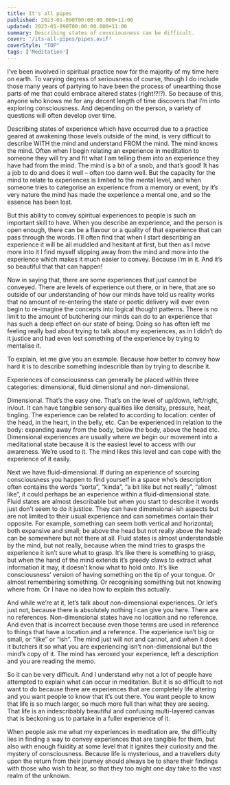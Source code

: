 ```yaml
---
title: It's all pipes
published: 2023-01-090T00:00:00.000+11:00
updated: 2023-01-090T00:00:00.000+11:00
summary: Describing states of consciousness can be difficult.
cover: '/its-all-pipes/pipes.avif'
coverStyle: "TOP"
tags: ['Meditation']
---
```


I’ve been involved in spiritual practice now for the majority of my time here on earth. To varying degress of seriousness of course, though I do include those many years of partying to have been the process of unearthing those parts of me that could embrace altered states (right!?!?). So because of this, anyone who knows me for any decent length of time discovers that I’m into exploring consciousness. And depending on the person, a variety of questions will often develop over time.

Describing states of experience which have occurred due to a practice geared at awakening those levels outside of the mind, is very difficult to describe WITH the mind and understand FROM the mind. The mind knows the mind. Often when I begin relating an experience in meditation to someone they will try and fit what I am telling them into an experience they have had from the mind. The mind is a bit of a snob, and that’s good! It has a job to do and does it well – often too damn well. But the capacity for the mind to relate to experiences is limited to the mental level, and when someone tries to categorise an experience from a memory or event, by it’s very nature the mind has made the experience a mental one, and so the essence has been lost.

But this ability to convey spiritual experiences to people is such an important skill to have. When you describe an experience, and the person is open enough, there can be a flavour or a quality of that experience that can pass through the words. I’ll often find that when I start describing an experience it will be all muddled and hesitant at first, but then as I move more into it I find myself slipping away from the mind and more into the experience which makes it much easier to convey. Because I’m in it. And it’s so beautiful that that can happen!

Now in saying that, there are some experiences that just cannot be conveyed. There are levels of experience out there, or in here, that are so outside of our understanding of how our minds have told us reality works that no amount of re-entering the state or poetic delivery will ever even begin to re-imagine the concepts into logical thought patterns. There is no limit to the amount of butchering our minds can do to an experience that has such a deep effect on our state of being. Doing so has often left me feeling really bad about trying to talk about my experiences, as in I didn’t do it justice and had even lost something of the experience by trying to mentalise it.

To explain, let me give you an example. Because how better to convey how hard it is to describe something indescrible than by trying to describe it.

Experiences of consciousness can generally be placed within three categories: dimensional, fluid dimensional and non-dimensional.

Dimensional. That’s the easy one. That’s on the level of up/down, left/right, in/out. It can have tangible sensory qualities like density, pressure, heat, tingling. The experience can be related to according to location: center of the head, in the heart, in the belly, etc. Can be experienced in relation to the body: expanding away from the body, below the body, above the head etc. Dimensional experiences are usually where we begin our movement into a meditational state because it is the easiest level to access with our awareness. We’re used to it. The mind likes this level and can cope with the experience of it easily.

Next we have fluid-dimensional. If during an experience of sourcing consciousness you happen to find yourself in a space who’s description often contains the words “sorta”, “kinda”, “a bit like but not really”, “almost like”, it could perhaps be an experience within a fluid-dimensional state. Fluid states are almost describable but when you start to describe it words just don’t seem to do it justice. They can have dimensional-ish aspects but are not limited to their usual experience and can sometimes contain their opposite. For example, something can seem both vertical and horizontal; both expansive and small; be above the head but not really above the head; can be somewhere but not there at all. Fluid states is almost understandable by the mind, but not really, because when the mind tries to grasps the experience it isn’t sure what to grasp. It’s like there is something to grasp, but when the hand of the mind extends it’s greedy claws to extract what information it may, it doesn’t know what to hold onto. It’s like consciousness’ version of having something on the tip of your tongue. Or almost remembering something. Or recognising something but not knowing where from. Or I have no idea how to explain this actually.

And while we’re at it, let’s talk about non-dimensional experiences. Or let’s just not, because there is absolutely nothing I can give you here. There are no references. Non-dimensional states have no location and no reference. And even that is incorrect because even those terms are used in reference to things that have a location and a reference. The experience isn’t big or small, or “like” or “ish”. The mind just will not and cannot, and when it does it butchers it so what you are experiencing isn’t non-dimensional but the mind’s copy of it. The mind has xeroxed your experience, left a description and you are reading the memo.

So it can be very difficult. And I understand why not a lot of people have attempted to explain what can occur in meditation. But it is so difficult to not want to do because there are experiences that are completely life altering and you want people to know that it’s out there. You want people to know that life is so much larger, so much more full than what they are seeing. That life is an indescribably beautiful and confusing multi-layered canvas that is beckoning us to partake in a fuller experience of it.

When people ask me what my experiences in meditation are, the difficulty lies in finding a way to convey experiences that are tangible for them, but also with enough fluidity at some level that it ignites their curiosity and the mystery of consciousness. Because life is mysterious, and a travellers duty upon the return from their journey should always be to share their findings with those who wish to hear, so that they too might one day take to the vast realm of the unknown.